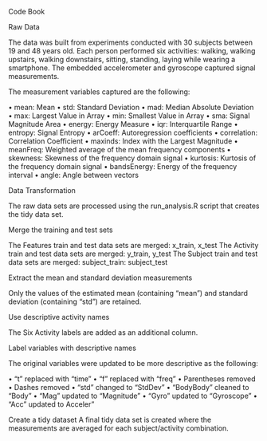 Code Book

Raw Data

The data was built from experiments conducted with 30 subjects between 19 and 48 years old.  Each person performed six activities: walking, walking upstairs, walking downstairs, sitting, standing, laying while wearing a smartphone. The embedded accelerometer and gyroscope captured signal measurements.

The measurement variables captured are the following:

•	mean: Mean
•	std: Standard Deviation
•	mad: Median Absolute Deviation
•	max: Largest Value in Array
•	min: Smallest Value in Array
•	sma: Signal Magnitude Area
•	energy: Energy Measure
•	iqr: Interquartile Range
•	entropy: Signal Entropy
•	arCoeff: Autoregression coefficients
•	correlation: Correlation Coefficient
•	maxinds: Index with the Largest Magnitude
•	meanFreq: Weighted average of the mean frequency components
•	skewness: Skewness of the frequency domain signal
•	kurtosis: Kurtosis of the frequency domain signal
•	bandsEnergy: Energy of the frequency interval
•	angle: Angle between vectors


Data Transformation

The raw data sets are processed using  the run_analysis.R script that creates the tidy data set.

Merge the training and test sets

The Features train and test data sets are merged: x_train, x_test
The Activity train and test data sets are merged: y_train, y_test
The Subject train and test data sets are merged: subject_train: subject_test

Extract the mean and standard deviation measurements

Only the values of the estimated mean (containing “mean”) and standard deviation (containing “std”) are retained.

Use descriptive activity names

The Six Activity labels are added as an additional column.

Label variables with descriptive names

The original variables were updated to be more descriptive as the following:

•	“t” replaced with “time”
•	“f” replaced with “freq”
•	Parentheses removed
•	Dashes removed
•	“std” changed to “StdDev”
•	“BodyBody” cleaned to “Body”
•	“Mag” updated to “Magnitude”
•	“Gyro” updated to “Gyroscope”
•	“Acc” updated to Acceler”

Create a tidy dataset
A final tidy data set is created where the measurements are averaged for each subject/activity combination.




